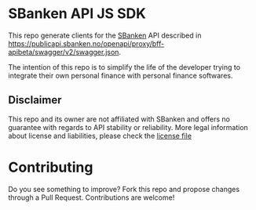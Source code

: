 # SBanken API JS SDK

This repo generate clients for the [SBanken](https://sbanken.no) API described in https://publicapi.sbanken.no/openapi/proxy/bff-apibeta/swagger/v2/swagger.json.

The intention of this repo is to simplify the life of the developer trying to integrate their own personal finance with personal finance softwares.

## Disclaimer

This repo and its owner are not affiliated with SBanken and offers no guarantee with regards to API stability or reliability.
More legal information about license and liabilities, please check the [license file](./LICENSE)

# Contributing

Do you see something to improve? Fork this repo and propose changes through a Pull Request. Contributions are welcome!
